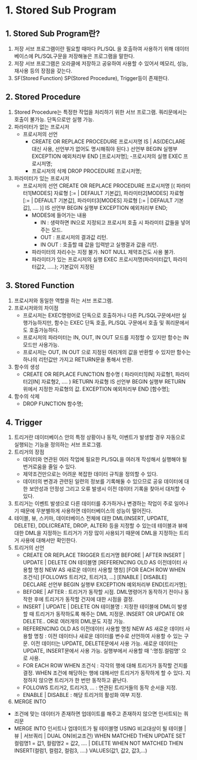 # 1. Stored Sub Program
## 1. Stored Sub Program란?
1. 저장 서브 프로그램이란 필요할 때마다 PL/SQL 을 호출하여 사용하기 위해 데이터베이스에 PL/SQL구문을 저장해놓은 프로그램을 말한다.
2. 저장 서브 프로그램은 오라클에 저장하고 공유하여 사용할 수 있어서 메모리, 성능, 재사용 등의 장점을 갖는다.
3. SF(Stored Function) SP(Stored Procedure), Trigger등이 존재한다.

## 2. Stored Procedure
1. Stored Procedure는 특정한 작업을 처리하기 위한 서브 프로그램. 쿼리문에서는 호출이 불가능. 단독으로만 실행 가능.
2. 파라미터가 없는 프로시저
    - 프로시저의 선언
        - CREATE OR REPLACE PROCEDURE 프로시저명
          IS | AS(DECLARE 대신 사용, 선언부가 없어도 명시해줘야 된다.)
            선언부
          BEGIN
            실행부
          EXCEPTION
            예외처리부
          END [프로시저명];
        -프로시저의 실행
          EXEC 프로시저명;
        - 프로시저의 삭제
          DROP PROCEDURE 프로시저명;
3. 파라미터가 있는 프로시저
    - 프로시저의 선언
        CREATE OR REPLACE PROCEDURE
        프로시저명
        [(
            파라미터1[MODES] 자료형 [:= |
            DEFAULT 기본값],
            파라미터2[MODES] 자료형 [:= |
            DEFAULT 기본값],
            파라미터3[MODES] 자료형 [:= |
            DEFAULT 기본값],
            ....
        )]
        IS
            선언부
        BEGIN
            실행부
        EXCEPTION
            예외처리부
        END;
        - MODES에 들어가는 내용
            - IN : 생략하면 IN으로 지정되고 프로시저 호출 시 파라미터 값들을 넣어주는 모드.
            - OUT : 프로시저의 결과값 리턴.
            - IN OUT : 호출할 떄 값을 입력받고 실행결과 값을 리턴.
        - 파라미터의 자리수는 지정 불가. NOT NULL 제약조건도 사용 불가.
        - 파라미터가 있는 프로시저의 실행 EXEC 프로시저명(파라미터값1, 파라미터값2, .....); 기본값이 지정된 


## 3. Stored Function
1. 프로시저와 동일한 역할을 하는 서브 프로그램.
2. 프로시저와의 차이점
    - 프로시저는 EXEC명령어로 단독으로 호출하거나 다른 PL/SQL구문에서만 실행가능하지만, 함수는 EXEC 단독 호출, PL/SQL 구문에서 호출 및 쿼리문에서도 호출가능하다.
    - 프로시저의 파라미터는 IN, OUT, IN OUT 모드를 지정할 수 있지만 함수는 IN모드만 사용가능.
    - 프로시저는 OUT, IN OUT 으로 지정된 여러개의 값을 반환할 수 있지만 함수는 하나의 리턴값만 가지고 RETURN문을 통해서 반환.
3. 함수의 생성
    - CREATE OR REPLACE FUNCTION 함수명
    (
        파라미터1[IN] 자료형1,
        파라미터2[IN] 자료형2,
        ....
    )
    RETURN 자료형
    IS 
        선언부
    BEGIN
        실행부
        RETURN 위에서 지정한 자료형의 값.
    EXCEPTION
        예외처리부
    END [함수명];
4. 함수의 삭제
    - DROP FUNCTION 함수명;

## 4. Trigger
1. 트리거란 데이터베이스 안의 특정 상황이나 동작, 이벤트가 발생할 경우 자동으로 실행되는 기능을 정의하는 서브 프로그램.
2. 트리거의 장점
    - 데이터와 연관된 여러 작업에 필요한 PL/SQL을 여러개 작성해서 실행해야 될 번거로움을 줄일 수 있다.
    - 제약조건만으로는 어려운 복잡한 데이터 규칙을 정의할 수 있다.
    - 데이터의 변경과 관련된 일련의 정보를 기록해둘 수 있으므로 공유 데이터에 대한 보안성과 안정성 그리고 오류 발생시 이전 데이터 기록을 찾아서 대처할 수 있다.
3. 트리거는 이벤트 발생으로 다른 데이터를 추가하거나 변경하는 작업이 주로 일어나기 때문에 무분별하게 사용하면 데이터베이스의 성능이 떨어진다.
4. 테이블, 뷰, 스키마, 데이터베이스 전체에 대한 DML(INSERT, UPDATE, DELETE), DDL(CREATE, DROP, ALTER) 등을 지정할 수 있는데 테이블과 뷰에 대한 DML을 지정하는 트리거가 가장 많이 사용되기 때문에 DML을 지정하는 트리거 사용에 대해서만 확인한다.
5. 트리거의 선언
    - CREATE OR REPLACE TRIGGER 트리거명
      BEFORE | AFTER
      INSERT | UPDATE | DELETE ON 테이블명
      [REFERENCING OLD AS 이전데이터 사용할 명칭 NEW AS 새로운 데이터 사용할 명칭]
      [FOR EACH ROW WHEN 조건식]
      [FOLLOWS 트리거2, 트리거3, ...]
      [ENABLE | DISABLE]
      DECLARE
         선언부
      BEGIN
         실행부
      EXCEPTION
         예외처리부
      END[트리거명];
    - BEFORE | AFTER : 트리거가 동작할 시점.
    DML명령어가 동작하기 전이나 동작한 후에 트리거가 동작할 건지에 대한 시점을 결정.
    - INSERT | UPDATE | DELETE ON 테이블명 : 지정한 테이블에 DML이 발생할 때 트리거가 동작하도록 해주는 DML 지정문. INSERT OR UPDATE OR DELETE.. OR로 여러개의 DML문도 지정 가능.
    -  REFERENCING OLD AS 이전데이터 사용할 명칭 NEW AS 새로운 데이터 사용할 명칭 : 이전 데이터나 새로운 데이터를 변수로 선언하여 사용할 수 있는 구문. 이전 데이터는 UPDATE, DELETE문에서 사용 가능. 새로운 데이터는 UPDATE, INSERT문에서 사용 가능. 실행부에서 사용할 때 ':명칭.컬럼명' 으로 사용.
    - FOR EACH ROW WHEN 조건식 : 각각의 행에 대해 트리거가 동작할 건지를 결정. WHEN 조건에 해당하는 행에 대해서만 트리거가 동작하게 할 수 있다. 지정하지 않으면 트리거가 한 번만 동작하고 끝난다.
    - FOLLOWS 트리거2, 트리거3, ... : 연관된 트리거들의 동작 순서을 지정.
    - ENABLE | DISABLE : 해당 트리거의 활성화 여부 지정.
6. MERGE INTO
- 조건에 맞는 데이터가 존재하면 업데이트를 해주고 존재하지 않으면 인서트되는 쿼리문
- MERGE INTO 인서트나 업데이트가 될 테이블명
  USING 비교대상이 될 테이블 | 뷰 | 서브쿼리 | DUAL
  ON(비교조건)
  WHEN MATCHED THEN 
    UPDATE SET
        컬럼명1 = 값1,
        컬럼명2 = 값2,
        ....
    | DELETE
  WHEN NOT MATCHED THEN
    INSERT(컬럼1, 컬럼2, 컬럼3, ....)
    VALUES(값1, 값2, 값3,...)

